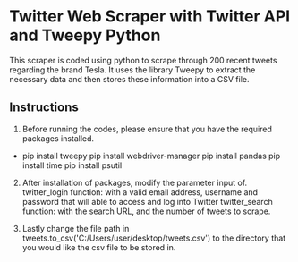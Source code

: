 # Twitter Web Scraper with Twitter API and Tweepy Python

This scraper is coded using python to scrape through 200 recent tweets regarding the brand Tesla. 
It uses the library Tweepy to extract the necessary data and then stores these information into a CSV file.

## Instructions
1. Before running the codes, please ensure that you have the required packages installed.  
- pip install tweepy
pip install webdriver-manager
pip install pandas
pip install time
pip install psutil

2. After installation of packages, modify the parameter input of. 
twitter_login function: with a valid email address, username and password that will able to access and log into Twitter
twitter_search function: with the search URL, and the number of tweets to scrape.  

3. Lastly change the file path in tweets.to_csv('C:/Users/user/desktop/tweets.csv') to the directory that you would like the csv file to be stored in.







